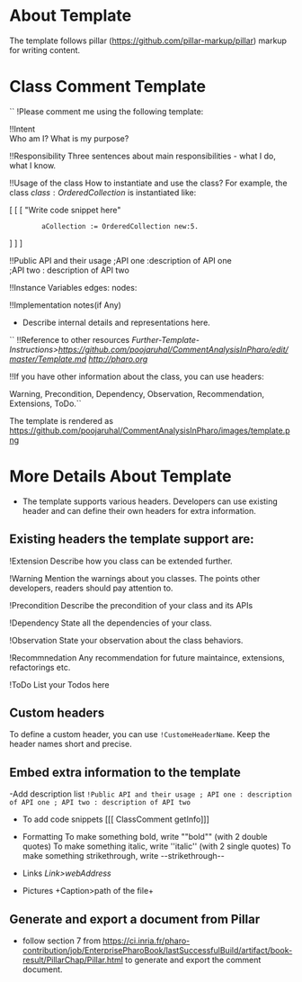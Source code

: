 # About Template
The template follows pillar (https://github.com/pillar-markup/pillar) markup for writing content.

# Class Comment Template

``
!Please comment me using the following template:

!!Intent  
Who am I? What is my purpose?

!!Responsibility
Three sentences about main responsibilities - what I do, what I know.

!!Usage of the class
How to instantiate and use the class?
For example, the class ${class:OrderedCollection}$ is instantiated like:

[ [ [ 
			"Write code snippet here"

			aCollection := OrderedCollection new:5.
] ] ]

!!Public API and their usage
;API one
:description of API one   
;API two
: description of API two   

!!Instance Variables
    edges:        <Object>
    nodes:        <Object>
            
!!Implementation notes(if Any)
- Describe internal details and representations here.

`` !!Reference to other resources
*Further-Template-Instructions>https://github.com/poojaruhal/CommentAnalysisInPharo/edit/master/Template.md http://pharo.org*


!!If you have other information about the class, you can use headers: 

Warning, Precondition, Dependency, Observation, Recommendation, Extensions, ToDo.``

The template is rendered as https://github.com/poojaruhal/CommentAnalysisInPharo/images/template.png

# More Details About Template
- The template supports various headers. Developers can use existing header and can define their own headers for extra information.

## Existing headers the template support are:
!Extension
Describe how you class can be extended further. 

!Warning
Mention the warnings about you classes. The points other developers, readers should pay attention to.

!Precondition
Describe the precondition of your class and its APIs

!Dependency
State all the dependencies of your class.

!Observation
State your observation about the class behaviors.

!Recommnedation
Any recommendation for future maintaince, extensions, refactorings etc.

!ToDo
List your Todos here

## Custom headers
To define a custom header, you can use `!CustomeHeaderName`. Keep the header names short and precise.

## Embed extra information to the template
-Add description list
``!Public API and their usage
; API one
: description of API one
; API two
: description of API two``


- To add code snippets
[[[ ClassComment getInfo]]]

- Formatting
To make something bold, write ""bold"" (with 2 double quotes)
To make something italic, write ''italic'' (with 2 single quotes)
To make something strikethrough, write --strikethrough--	 

- Links
	*Link>webAddress*

- Pictures
	+Caption>path of the file+

## Generate and export a document from Pillar
- follow section 7 from https://ci.inria.fr/pharo-contribution/job/EnterprisePharoBook/lastSuccessfulBuild/artifact/book-result/PillarChap/Pillar.html to generate and export the comment document.






